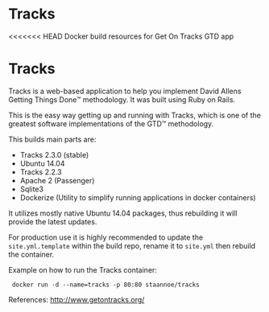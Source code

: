 Tracks
======

<<<<<<< HEAD
Docker build resources for Get On Tracks GTD app 

Tracks
======

Tracks is a web-based application to help you implement David Allens Getting Things Done™ methodology. It was built using Ruby on Rails.

This is the easy way getting up and running with Tracks, which is one of the greatest software implementations of the GTD™ methodology.

This builds main parts are:
 - Tracks 2.3.0 (stable)
 - Ubuntu 14.04 
 - Tracks 2.2.3
 - Apache 2 (Passenger)
 - Sqlite3
 - Dockerize (Utility to simplify running applications in docker containers)

It utilizes mostly native Ubuntu 14.04 packages, thus rebuilding it will provide the latest updates.

For production use it is highly recommended to update the `site.yml.template` within the build repo, rename it to `site.yml` then rebuild the container.

Example on how to run the Tracks container:

     docker run -d --name=tracks -p 80:80 staannoe/tracks


 

References:
http://www.getontracks.org/

